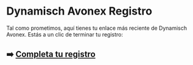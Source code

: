 # Dynamisch Avonex Registro

Tal como prometimos, aquí tienes tu enlace más reciente de Dynamisch Avonex. Estás a un clic de terminar tu registro:

## ➡️ [Completa tu registro](https://tinyurl.com/ynd7dkt7)